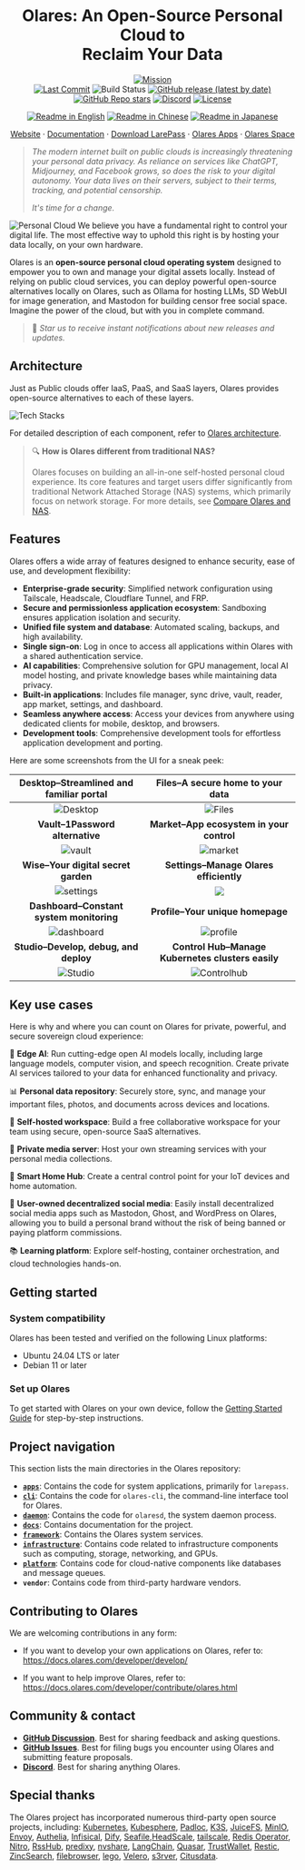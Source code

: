 <div align="center">

# Olares: An Open-Source Personal Cloud to </br>Reclaim Your Data<!-- omit in toc -->

[![Mission](https://img.shields.io/badge/Mission-Let%20people%20own%20their%20data%20again-purple)](#)<br/>
[![Last Commit](https://img.shields.io/github/last-commit/beclab/olares)](https://github.com/beclab/olares/commits/main)
![Build Status](https://github.com/beclab/olares/actions/workflows/release-daily.yaml/badge.svg)
[![GitHub release (latest by date)](https://img.shields.io/github/v/release/beclab/olares)](https://github.com/beclab/olares/releases)
[![GitHub Repo stars](https://img.shields.io/github/stars/beclab/olares?style=social)](https://github.com/beclab/olares/stargazers)
[![Discord](https://img.shields.io/badge/Discord-7289DA?logo=discord&logoColor=white)](https://discord.com/invite/BzfqrgQPDK)
[![License](https://img.shields.io/badge/License-Olares-darkblue)](https://github.com/beclab/olares/blob/main/LICENSE.md)

<p>
  <a href="./README.md"><img alt="Readme in English" src="https://img.shields.io/badge/English-FFFFFF"></a>
  <a href="./README_CN.md"><img alt="Readme in Chinese" src="https://img.shields.io/badge/简体中文-FFFFFF"></a>
  <a href="./README_JP.md"><img alt="Readme in Japanese" src="https://img.shields.io/badge/日本語-FFFFFF"></a>
</p>

</div>

<p align="center">
  <a href="https://olares.com">Website</a> ·
  <a href="https://docs.olares.com">Documentation</a> ·
  <a href="https://olares.com/larepass">Download LarePass</a> ·
  <a href="https://github.com/beclab/apps">Olares Apps</a> ·
  <a href="https://space.olares.com">Olares Space</a>
</p>

>*The modern internet built on public clouds is increasingly threatening your personal data privacy. As reliance on services like ChatGPT, Midjourney, and Facebook grows, so does the risk to your digital autonomy. Your data lives on their servers, subject to their terms, tracking, and potential censorship.*
>
>*It's time for a change.* 

![Personal Cloud](https://file.bttcdn.com/github/olares/public-cloud-to-personal-cloud.jpg)
We believe you have a fundamental right to control your digital life. The most effective way to uphold this right is by hosting your data locally, on your own hardware.

Olares is an **open-source personal cloud operating system** designed to empower you to own and manage your digital assets locally. Instead of relying on public cloud services, you can deploy powerful open-source alternatives locally on Olares, such as Ollama for hosting LLMs, SD WebUI for image generation, and Mastodon for building censor free social space. Imagine the power of the cloud, but with you in complete command.

> 🌟 *Star us to receive instant notifications about new releases and updates.* 

## Architecture 

Just as Public clouds offer IaaS, PaaS, and SaaS layers, Olares provides open-source alternatives to each of these layers.

  ![Tech Stacks](https://file.bttcdn.com/github/olares/olares-architecture.jpg)

 For detailed description of each component, refer to [Olares architecture](https://docs.olares.com/manual/concepts/architecture.html).

> 🔍 **How is Olares different from traditional NAS?**
>
> Olares focuses on building an all-in-one self-hosted personal cloud experience. Its core features and target users differ significantly from traditional Network Attached Storage (NAS) systems, which primarily focus on network storage. For more details, see [Compare Olares and NAS](https://docs.olares.com/manual/olares-vs-nas.html).

## Features

Olares offers a wide array of features designed to enhance security, ease of use, and development flexibility:

- **Enterprise-grade security**: Simplified network configuration using Tailscale, Headscale, Cloudflare Tunnel, and FRP.
- **Secure and permissionless application ecosystem**: Sandboxing ensures application isolation and security.
- **Unified file system and database**: Automated scaling, backups, and high availability.
- **Single sign-on**: Log in once to access all applications within Olares with a shared authentication service.
- **AI capabilities**: Comprehensive solution for GPU management, local AI model hosting, and private knowledge bases while maintaining data privacy.
- **Built-in applications**: Includes file manager, sync drive, vault, reader, app market, settings, and dashboard.
- **Seamless anywhere access**: Access your devices from anywhere using dedicated clients for mobile, desktop, and browsers.
- **Development tools**: Comprehensive development tools for effortless application development and porting.

Here are some screenshots from the UI for a sneak peek:

| **Desktop–Streamlined and familiar portal**     |  **Files–A secure home to your data**
| :--------: | :-------: |
| ![Desktop](https://file.bttcdn.com/github/terminus/v2/desktop.jpg) | ![Files](https://file.bttcdn.com/github/terminus/v2/files.jpg) |
| **Vault–1Password alternative**|**Market–App ecosystem in your control** |
| ![vault](https://file.bttcdn.com/github/terminus/v2/vault.jpg) | ![market](https://file.bttcdn.com/github/terminus/v2/market.jpg) |
|**Wise–Your digital secret garden** | **Settings–Manage Olares efficiently** |
| ![settings](https://file.bttcdn.com/github/terminus/v2/wise.jpg) | ![](https://file.bttcdn.com/github/terminus/v2/settings.jpg) |
|**Dashboard–Constant system monitoring**  | **Profile–Your unique homepage** |
| ![dashboard](https://file.bttcdn.com/github/terminus/v2/dashboard.jpg) | ![profile](https://file.bttcdn.com/github/terminus/v2/profile.jpg) |
| **Studio–Develop, debug, and deploy**|**Control Hub–Manage Kubernetes clusters easily**  |
| ![Studio](https://file.bttcdn.com/github/terminus/v2/devbox.jpg) | ![Controlhub](https://file.bttcdn.com/github/terminus/v2/controlhub.jpg)|


## Key use cases

Here is why and where you can count on Olares for private, powerful, and secure sovereign cloud experience:

🤖 **Edge AI**: Run cutting-edge open AI models locally, including large language models, computer vision, and speech recognition. Create private AI services tailored to your data for enhanced functionality and privacy. <br>

📊 **Personal data repository**: Securely store, sync, and manage your important files, photos, and documents across devices and locations.<br>

🚀 **Self-hosted workspace**: Build a free collaborative workspace for your team using secure, open-source SaaS alternatives.<br>

🎥 **Private media server**: Host your own streaming services with your personal media collections. <br>

🏡 **Smart Home Hub**: Create a central control point for your IoT devices and home automation. <br>

🤝 **User-owned decentralized social media**: Easily install decentralized social media apps such as Mastodon, Ghost, and WordPress on Olares, allowing you to build a personal brand without the risk of being banned or paying platform commissions.<br>

📚 **Learning platform**: Explore self-hosting, container orchestration, and cloud technologies hands-on.

## Getting started

### System compatibility

Olares has been tested and verified on the following Linux platforms:

- Ubuntu 24.04 LTS or later
- Debian 11 or later

### Set up Olares
To get started with Olares on your own device, follow the [Getting Started Guide](https://docs.olares.com/manual/get-started/) for step-by-step instructions.

## Project navigation
This section lists the main directories in the Olares repository:

* **[`apps`](./apps)**: Contains the code for system applications, primarily for `larepass`.
* **[`cli`](./cli)**: Contains the code for `olares-cli`, the command-line interface tool for Olares.
* **[`daemon`](./daemon)**: Contains the code for `olaresd`, the system daemon process.
* **[`docs`](./docs)**: Contains documentation for the project.
* **[`framework`](./framework)**: Contains the Olares system services.
* **[`infrastructure`](./infrastructure)**: Contains code related to infrastructure components such as computing, storage, networking, and GPUs.
* **[`platform`](./platform)**: Contains code for cloud-native components like databases and message queues.
* **`vendor`**: Contains code from third-party hardware vendors.

## Contributing to Olares

We are welcoming contributions in any form:

- If you want to develop your own applications on Olares, refer to:<br>
https://docs.olares.com/developer/develop/


- If you want to help improve Olares, refer to:<br>
https://docs.olares.com/developer/contribute/olares.html

## Community & contact

* [**GitHub Discussion**](https://github.com/beclab/olares/discussions). Best for sharing feedback and asking questions.
* [**GitHub Issues**](https://github.com/beclab/olares/issues). Best for filing bugs you encounter using Olares and submitting feature proposals. 
* [**Discord**](https://discord.com/invite/BzfqrgQPDK). Best for sharing anything Olares.

## Special thanks

The Olares project has incorporated numerous third-party open source projects, including: [Kubernetes](https://kubernetes.io/), [Kubesphere](https://github.com/kubesphere/kubesphere), [Padloc](https://padloc.app/), [K3S](https://k3s.io/), [JuiceFS](https://github.com/juicedata/juicefs), [MinIO](https://github.com/minio/minio), [Envoy](https://github.com/envoyproxy/envoy), [Authelia](https://github.com/authelia/authelia), [Infisical](https://github.com/Infisical/infisical), [Dify](https://github.com/langgenius/dify), [Seafile](https://github.com/haiwen/seafile),[HeadScale](https://headscale.net/), [tailscale](https://tailscale.com/), [Redis Operator](https://github.com/spotahome/redis-operator), [Nitro](https://nitro.jan.ai/), [RssHub](http://rsshub.app/), [predixy](https://github.com/joyieldInc/predixy), [nvshare](https://github.com/grgalex/nvshare), [LangChain](https://www.langchain.com/), [Quasar](https://quasar.dev/), [TrustWallet](https://trustwallet.com/), [Restic](https://restic.net/), [ZincSearch](https://zincsearch-docs.zinc.dev/), [filebrowser](https://filebrowser.org/), [lego](https://go-acme.github.io/lego/), [Velero](https://velero.io/), [s3rver](https://github.com/jamhall/s3rver), [Citusdata](https://www.citusdata.com/).
